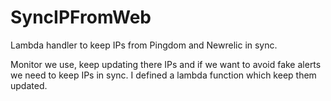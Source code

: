 # SyncIPFromWeb
Lambda handler to keep IPs from Pingdom and Newrelic in sync.

Monitor we use, keep updating there IPs and if we want to avoid fake alerts we need to keep IPs in sync.
I defined a lambda function which keep them updated.

